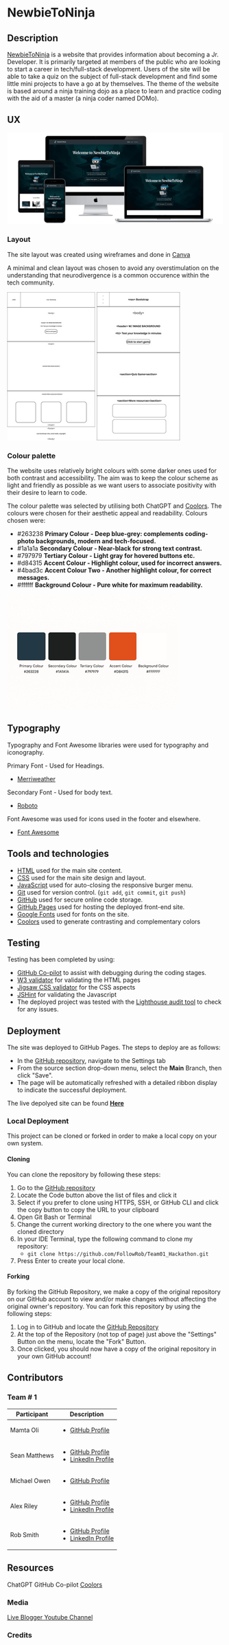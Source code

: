 #  NewbieToNinja

## Description

<u>NewbieToNinja</u> is a website that provides information about becoming a Jr. Developer. It is primarily targeted at members of the public who are looking to start a career in tech/full-stack development. Users of the site will be able to take a quiz on the subject of full-stack development and find some little mini projects to have a go at by themselves. 
The theme of the website is based around a ninja training dojo as a place to learn and practice coding with the aid of a master (a ninja coder named DOMo).

## UX

![Mockup](assets/images/readme/all-devices-black.png)

### Layout

The site layout was created using wireframes and done in [Canva](https://canva.com/)

A minimal and clean layout was chosen to avoid any overstimulation on the understanding that neurodivergence is a common occurence within the tech community.

![Wireframe 1](assets/images/readme/wireframe1.jpg)
![Wireframe 2](assets/images/readme/wireframe2.jpg)

### Colour palette

The website uses relatively bright colours with some darker ones used for both contrast and accessibility. The aim was to keep the colour scheme as light and friendly as possible as we want users to associate positivity with their desire to learn to code.

The colour palette was selected by utilising both ChatGPT and [Coolors](https://coolors.co/). The colours were chosen for their aesthetic appeal and readability.
Colours chosen were:

- #263238 **Primary Colour - Deep blue-grey: complements coding-photo backgrounds, modern and tech-focused.**
- #1a1a1a **Secondary Colour - Near-black for strong text contrast.**
- #797979 **Tertiary Colour - Light gray for hovered buttons etc.**
- #d84315 **Accent Colour - Highlight colour, used for incorrect answers.**
- #4bad3c **Accent Colour Two - Another highlight colour, for correct messages.**
- #ffffff **Background Colour - Pure white for maximum readability.**

![Colour Palette chosen](assets/images/readme/colours.png)

## Typography

Typography and Font Awesome libraries were used for typography and iconography.

Primary Font - Used for Headings.

- [Merriweather](https://fonts.google.com/specimen/Merriweather)

Secondary Font - Used for body text.

- [Roboto](https://fonts.google.com/?query=Roboto)


Font Awesome was used for icons used in the footer and elsewhere.

- [Font Awesome](https://fontawesome.com/)

## Tools and technologies

- [HTML](https://en.wikipedia.org/wiki/HTML) used for the main site content.
- [CSS](https://en.wikipedia.org/wiki/CSS) used for the main site design and layout.
- [JavaScript](https://www.javascript.com/) used for auto-closing the responsive burger menu.
- [Git](https://git-scm.com) used for version control. (`git add`, `git commit`, `git push`)
- [GitHub](https://github.com) used for secure online code storage.
- [GitHub Pages](https://pages.github.com) used for hosting the deployed front-end site.
- [Google Fonts](https://fonts.google.com/) used for fonts on the site.
- [Coolors](https://coolors.co/) used to generate contrasting and complementary colors

## Testing

Testing has been completed by using:
- [GitHub Co-pilot](https://github.com/features/copilot) to assist with debugging during the coding stages. 
- [W3 validator](https://validator.w3.org/detailed.html) for validating the HTML pages
- [Jigsaw CSS validator](https://jigsaw.w3.org/css-validator/) for the CSS aspects
- [JSHint](https://jshint.com/) for validating the Javascript
- The deployed project was tested with the [Lighthouse audit tool](https://developer.chrome.com/docs/lighthouse) to check for any issues. 

## Deployment

The site was deployed to GitHub Pages. The steps to deploy are as follows:

- In the [GitHub repository](https://github.com/FollowRob/Team01_Hackathon), navigate to the Settings tab
- From the source section drop-down menu, select the **Main** Branch, then click "Save".
- The page will be automatically refreshed with a detailed ribbon display to indicate the successful deployment.

The live depolyed site can be found [**Here**](https://followrob.github.io/Team01_Hackathon/)

### Local Deployment

This project can be cloned or forked in order to make a local copy on your own system.

#### Cloning

You can clone the repository by following these steps:

1. Go to the [GitHub repository](https://github.com/FollowRob/Team01_Hackathon)
2. Locate the Code button above the list of files and click it
3. Select if you prefer to clone using HTTPS, SSH, or GitHub CLI and click the copy button to copy the URL to your clipboard
4. Open Git Bash or Terminal
5. Change the current working directory to the one where you want the cloned directory
6. In your IDE Terminal, type the following command to clone my repository:
   - `git clone https://github.com/FollowRob/Team01_Hackathon.git`
7. Press Enter to create your local clone.

#### Forking

By forking the GitHub Repository, we make a copy of the original repository on our GitHub account to view and/or make changes without affecting the original owner's repository.
You can fork this repository by using the following steps:

1. Log in to GitHub and locate the [GitHub Repository](https://github.com/FollowRob/Team01_Hackathon)
2. At the top of the Repository (not top of page) just above the "Settings" Button on the menu, locate the "Fork" Button.
3. Once clicked, you should now have a copy of the original repository in your own GitHub account!

## Contributors

### Team # 1

| Participant   | Description                                                                                                                                            |
| ------------- | ------------------------------------------------------------------------------------------------------------------------------------------------------ |
| Mamta Oli     | <ul><li>[GitHub Profile](https://github.com/Futurevision108)</li></ul>                                                                                 |
| Sean Matthews | <ul><li>[GitHub Profile](https://github.com/SeanMatthews26)</li><li>[LinkedIn Profile](https://www.linkedin.com/in/sean-matthews-6b085a27a/)</li></ul> |
| Michael Owen  | <ul><li>[GitHub Profile](https://github.com/michael311087)</li></ul>                                                                                   |
| Alex Riley    | <ul><li>[GitHub Profile](https://github.com/alexjriley)</li><li>[LinkedIn Profile](https://www.linkedin.com/in/digitalar/)</li></ul>                   |
| Rob Smith     | <ul><li>[GitHub Profile](https://github.com/FollowRob)</li><li>[LinkedIn Profile](https://www.linkedin.com/in/robjamessmith/)</li></ul>                |

## Resources

ChatGPT
GitHub Co-pilot
[Coolors](https://coolors.co/)

### Media
[Live Blogger Youtube Channel](https://www.youtube.com/@LiveBlogger/videos)

### Credits
